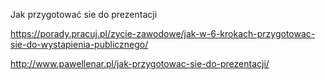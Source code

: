 Jak przygotować sie do prezentacji

https://porady.pracuj.pl/zycie-zawodowe/jak-w-6-krokach-przygotowac-sie-do-wystapienia-publicznego/

http://www.pawellenar.pl/jak-przygotowac-sie-do-prezentacji/

